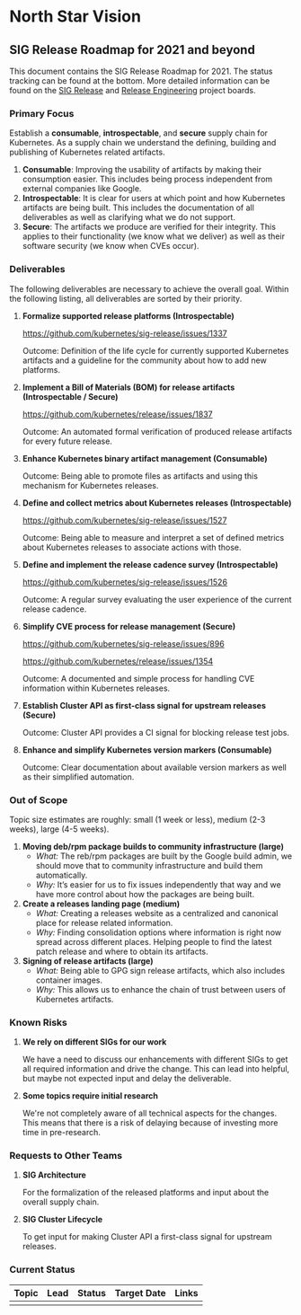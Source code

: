 # North Star Vision

## SIG Release Roadmap for 2021 and beyond

This document contains the SIG Release Roadmap for 2021. The status tracking can
be found at the bottom. More detailed information can be found on the [SIG
Release][0] and [Release Engineering][1] project boards.

[0]: https://github.com/orgs/kubernetes/projects/23
[1]: https://github.com/orgs/kubernetes/projects/30

### Primary Focus

Establish a **consumable**, **introspectable**, and **secure** supply chain for
Kubernetes. As a supply chain we understand the defining, building and
publishing of Kubernetes related artifacts.

1. **Consumable**: Improving the usability of artifacts by making their
   consumption easier. This includes being process independent from external
   companies like Google.
1. **Introspectable**: It is clear for users at which point and how Kubernetes
   artifacts are being built. This includes the documentation of all
   deliverables as well as clarifying what we do not support.
1. **Secure**: The artifacts we produce are verified for their integrity. This
   applies to their functionality (we know what we deliver) as well as their
   software security (we know when CVEs occur).

### Deliverables

The following deliverables are necessary to achieve the overall goal. Within
the following listing, all deliverables are sorted by their priority.

1. **Formalize supported release platforms (Introspectable)**

   https://github.com/kubernetes/sig-release/issues/1337

   Outcome: Definition of the life cycle for currently supported Kubernetes
   artifacts and a guideline for the community about how to add new platforms.

1. **Implement a Bill of Materials (BOM) for release artifacts (Introspectable /
   Secure)**

   https://github.com/kubernetes/release/issues/1837

   Outcome: An automated formal verification of produced release artifacts for
   every future release.

1. **Enhance Kubernetes binary artifact management (Consumable)**

   Outcome: Being able to promote files as artifacts and using this mechanism
   for Kubernetes releases.

1. **Define and collect metrics about Kubernetes releases (Introspectable)**

   https://github.com/kubernetes/sig-release/issues/1527

   Outcome: Being able to measure and interpret a set of defined metrics about
   Kubernetes releases to associate actions with those.

1. **Define and implement the release cadence survey (Introspectable)**

   https://github.com/kubernetes/sig-release/issues/1526

   Outcome: A regular survey evaluating the user experience of the current
   release cadence.

1. **Simplify CVE process for release management (Secure)**

   https://github.com/kubernetes/sig-release/issues/896

   https://github.com/kubernetes/release/issues/1354

   Outcome: A documented and simple process for handling CVE information within
   Kubernetes releases.

1. **Establish Cluster API as first-class signal for upstream releases
   (Secure)**

   Outcome: Cluster API provides a CI signal for blocking release test jobs.

1. **Enhance and simplify Kubernetes version markers (Consumable)**

   Outcome: Clear documentation about available version markers as well as their
   simplified automation.

### Out of Scope

Topic size estimates are roughly: small (1 week or less), medium (2-3 weeks),
large (4-5 weeks).

1. **Moving deb/rpm package builds to community infrastructure (large)**
   - _What:_ The reb/rpm packages are built by the Google build admin, we should
     move that to community infrastructure and build them automatically.
   - _Why:_ It’s easier for us to fix issues independently that way and we have
     more control about how the packages are being built.
1. **Create a releases landing page (medium)**
   - _What:_ Creating a releases website as a centralized and canonical place
     for release related information.
   - _Why:_ Finding consolidation options where information is right now spread
     across different places. Helping people to find the latest patch release
     and where to obtain its artifacts.
1. **Signing of release artifacts (large)**
   - _What:_ Being able to GPG sign release artifacts, which also includes
     container images.
   - _Why:_ This allows us to enhance the chain of trust between users of
     Kubernetes artifacts.

### Known Risks

1. **We rely on different SIGs for our work**

   We have a need to discuss our enhancements with different SIGs to get all
   required information and drive the change. This can lead into helpful, but
   maybe not expected input and delay the deliverable.

1. **Some topics require initial research**

   We're not completely aware of all technical aspects for the changes. This
   means that there is a risk of delaying because of investing more time in
   pre-research.

### Requests to Other Teams

1. **SIG Architecture**

   For the formalization of the released platforms and input about the overall
   supply chain.

1. **SIG Cluster Lifecycle**

   To get input for making Cluster API a first-class signal for upstream releases.

### Current Status

| Topic | Lead | Status | Target Date | Links |
| ----- | ---- | ------ | ----------- | ----- |
|       |      |        |             |       |
